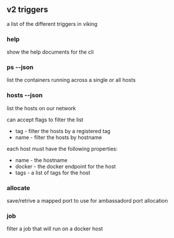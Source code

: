 ## v2 triggers

a list of the different triggers in viking

### help

show the help documents for the cli

### ps <hostname> --json

list the containers running across a single or all hosts

### hosts --json

list the hosts on our network

can accept flags to filter the list

 * tag - filter the hosts by a registered tag
 * name - filter the hosts by hostname

each host must have the following properties:

 * name - the hostname
 * docker - the docker endpoint for the host
 * tags - a list of tags for the host

### allocate

save/retrive a mapped port to use for ambassadord port allocation

### job

filter a job that will run on a docker host
